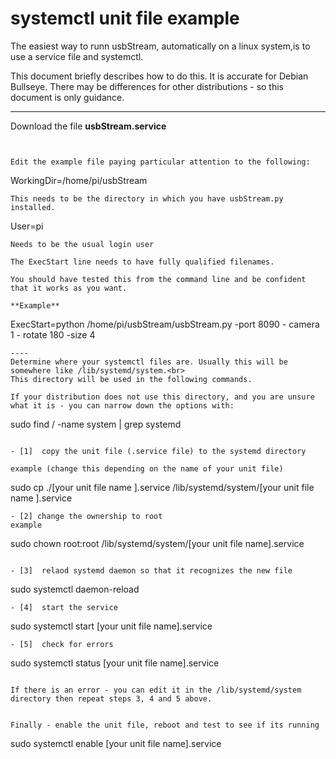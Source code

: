 # systemctl unit file example


The easiest way to runn usbStream, automatically on a linux system,is to use a service file and systemctl.

This document briefly describes how to do this. It is accurate for Debian Bullseye.  There may be differences for other distributions - so this document is only guidance.

---

Download the file **usbStream.service**<br>

```


Edit the example file paying particular attention to the following:
```
WorkingDir=/home/pi/usbStream
```
This needs to be the directory in which you have usbStream.py installed. 
```
User=pi
```
Needs to be the usual login user

The ExecStart line needs to have fully qualified filenames.

You should have tested this from the command line and be confident that it works as you want.

**Example**
```
ExecStart=python /home/pi/usbStream/usbStream.py -port 8090 - camera 1 - rotate 180 -size 4
```
----
Determine where your systemctl files are. Usually this will be somewhere like /lib/systemd/system.<br>
This directory will be used in the following commands.

If your distribution does not use this directory, and you are unsure what it is - you can narrow down the options with:

```
sudo find / -name system | grep systemd
```

- [1]  copy the unit file (.service file) to the systemd directory 

example (change this depending on the name of your unit file)
```
sudo cp ./[your unit file name ].service /lib/systemd/system/[your unit file name ].service
```
- [2] change the ownership to root
example
```
sudo chown root:root /lib/systemd/system/[your unit file name].service
```

- [3]  relaod systemd daemon so that it recognizes the new file

```
sudo systemctl daemon-reload
```
- [4]  start the service

```
sudo systemctl start [your unit file name].service
```
- [5]  check for errors

```
sudo systemctl status [your unit file name].service
```

If there is an error - you can edit it in the /lib/systemd/system directory then repeat steps 3, 4 and 5 above.


Finally - enable the unit file, reboot and test to see if its running

```
sudo systemctl enable [your unit file name].service
```

